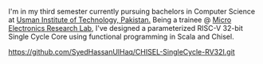 I'm in my third semester currently pursuing bachelors in Computer Science at [Usman Institute of Technology, Pakistan.](https://www.uit.edu/) Being a trainee @ [Micro Electronics Research Lab](https://github.com/merledu), I've designed a parameterized RISC-V 32-bit Single Cycle Core using functional programming in Scala and Chisel.

https://github.com/SyedHassanUlHaq/CHISEL-SingleCycle-RV32I.git
